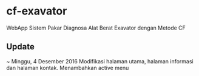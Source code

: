# cf-exavator
WebApp Sistem Pakar Diagnosa Alat Berat Exavator dengan Metode CF

## Update
~ Minggu, 4 Desember 2016
Modifikasi halaman utama, halaman informasi dan halaman kontak. Menambahkan active menu
